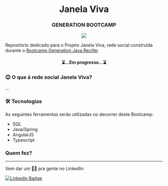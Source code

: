 <h1 align="center">Janela Viva</h1>
<h3 align="center">GENERATION BOOTCAMP</h3>

<p align="center">
  <img src="https://github.com/fabiomrm/generation/blob/main/generation_21-10-2021-09-00-34-863_T.jpeg?raw=true" />
</p>

</p>
	Repositório dedicado para o Projeto Janela Viva, rede social construída durante o <a href="https://brazil.generation.org/">Bootcamp Generation Java Recifer</a>.
</p>
<h4 align="center"> 
	⌛...Em progresso...⌛
</h4>

### 😊 O que á rede social Janela Viva?

<p align="left">...</p>

### 🛠 Tecnologias

As seguintes ferramentas serão utilizadas no decorrer deste Bootcamp:

- SQL
- Java/Spring
- AngularJS
- Typescript

### Quem fez?

---

Vem dar um 👋🏽 pra gente no LinkedIn:

[![Linkedin Badge](https://img.shields.io/badge/-fabiomrm-blue?style=flat-square&logo=Linkedin&logoColor=white&link=https://www.linkedin.com/in/fabiomrm/)](https://www.linkedin.com/in/fabiomrm/)
